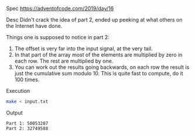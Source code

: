 Spec https://adventofcode.com/2019/day/16

Desc Didn't crack the idea of part 2, ended up peeking at what others on the
Internet have done.

Things one is supposed to notice in part 2:

1. The offset is very far into the input signal, at the very tail.
1. In that part of the array most of the elements are multiplied by zero in each
   row. The rest are multiplied by one.
1. You can work out the results going backwards, on each row the result is just
   the cumulative sum modulo 10. This is quite fast to compute, do it 100 times.

Execution

```bash
make < input.txt
```

Output

```
Part 1: 50053207
Part 2: 32749588
```


